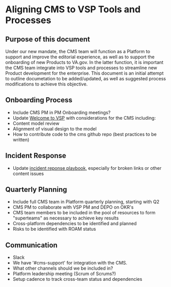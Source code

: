 # Aligning CMS to VSP Tools and Processes

## Purpose of this document   
Under our new mandate, the CMS team will function as a Platform to support and improve the editorial experience, as well as to support the onboarding of new Products to VA.gov. In the latter function, it is important the CMS team integrate into VSP tools and processes to streamline new Product development for the enterprise. This document is an initial attempt to outline documetation to be added/updated, as well as suggested process modifications to achieve this objective.

## Onboarding Process
- Include CMS PM in PM Onboarding meetings?
- Update [Welcome to VSP](https://github.com/department-of-veterans-affairs/va.gov-team/blob/master/platform/working-with-vsp/onboarding/Welcome%20to%20VSP.md) with considerations for the CMS including:
 - Content model review
 - Alignment of visual design to the model
 - How to contribute code to the cms github repo (best practices to be written)

## Incident Response
- Update [incident reponse playbook](https://github.com/department-of-veterans-affairs/devops/blob/master/docs/Incident%20Response%20Playbook.md), especially for broken links or other content issues

## Quarterly Planning
- Include full CMS team in Platform quarterly planning, starting with Q2
- CMS PM to collaborate with VSP PM and DEPO on OKR's
- CMS team members to be included in the pool of resources to form "superteams" as necessary to achieve key results
- Cross-platform dependencies to be identified and planned
- Risks to be identified with ROAM status

## Communication
- Slack
 - We have '#cms-support' for integration with the CMS.
 - What other channels should we be included in? 
- Platform leadership meeting (Scrum of Scrums?)
 - Setup cadence to track cross-team status and dependencies
